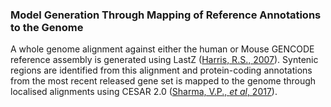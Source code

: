 ### Model Generation Through Mapping of Reference Annotations to the Genome

A whole genome alignment against either the human or Mouse GENCODE reference assembly is generated using LastZ ([Harris, R.S., 2007](https://www.bx.psu.edu/~rsharris/rsharris_phd_thesis_2007.pdf)). Syntenic regions are identified from this alignment and protein-coding annotations from the most recent released gene set is mapped to the genome through localised alignments using CESAR 2.0 ([Sharma, V.P., *et al*, 2017](https://doi.org/10.1093/bioinformatics/btx527)).
